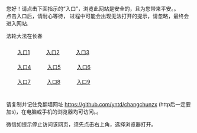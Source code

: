 您好！请点击下面指示的“入口”，浏览此网站是安全的，且为您带来平安。。 <br/>
点击入口后，请耐心等待， 过程中可能会出现无法打开的提示，请忽略，最终会进入网站. </br>

法轮大法在长春<br/>
<div style="padding:10px"><a style="margin:20px" target="_blank" href="https://dz729u0i0bha6.cloudfront.net/2Qpsp?vdlrlc" id="ccLink1" rel="nofollow">入口1</a> <a target="_blank" style="margin:20px" href="https://d1qzps8nx6g5yp.cloudfront.net/2Qpsp?zxvwy" id="ccLink2" rel="nofollow">入口2</a> <a style="margin:20px" target="_blank" href="https://d38o8vwu4fo75j.cloudfront.net/2Qpsp?cvlfx" id="ccLink3" rel="nofollow">入口3</a></div>

<div style="padding:10px" ><a style="margin:20px" target="_blank" href="https://dz729u0i0bha6.cloudfront.net/2Qpsp?vdlrlc" id="ccLink4" rel="nofollow">入口4</a> <a style="margin:20px" href="https://d1qzps8nx6g5yp.cloudfront.net/2Qpsp?zxvwy" target="_blank" id="ccLink5" rel="nofollow">入口5</a> <a style="margin:20px" href="https://d38o8vwu4fo75j.cloudfront.net/2Qpsp?cvlfx" target="_blank" id="ccLink6" rel="nofollow">入口6</a></div>

<div style="padding:10px"><a style="margin:20px" target="_blank" href="https://dz729u0i0bha6.cloudfront.net/2Qpsp?vdlrlc" id="ccLink7" rel="nofollow">入口7</a> <a style="margin:20px" href="https://d1qzps8nx6g5yp.cloudfront.net/2Qpsp?zxvwy" target="_blank" id="ccLink8" rel="nofollow">入口8</a> <a style="margin:20px" target="_blank" href="https://d38o8vwu4fo75j.cloudfront.net/2Qpsp?cvlfx" id="ccLink9" rel="nofollow">入口9</a></div>

<br/>



请复制并记住免翻墙网址 https://github.com/yntd/changchunzx (http后一定要加s)，在电脑或手机的浏览器均可访问。。<br/>

微信如提示停止访问该网页，须先点击右上角，选择浏览器打开。
